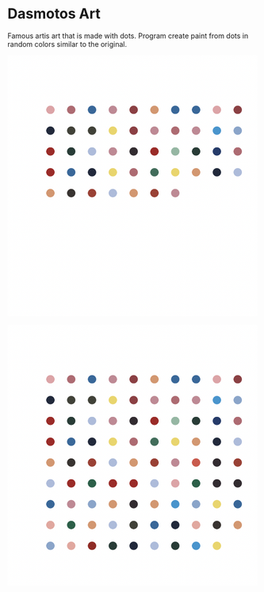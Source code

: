 # Dasmotos Art

Famous artis art that is made with dots.
Program create paint from dots in random colors similar to the original. 

![Screenshot](hirst1.png)

![Screenshot](hirst2.png)
